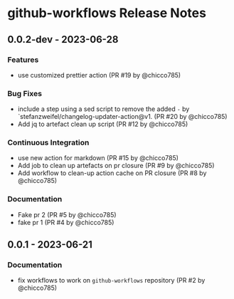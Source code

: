 # github-workflows Release Notes

## 0.0.2-dev - 2023-06-28

### Features

- use customized prettier action (PR #19 by @chicco785)

### Bug Fixes

- include a step using a sed script to remove the added `-` by
  `stefanzweifel/changelog-updater-action@v1. (PR #20 by @chicco785)
- Add jq to artefact clean up script (PR #12 by @chicco785)

### Continuous Integration

- use new action for markdown (PR #15 by @chicco785)
- Add job to clean up artefacts on pr closure (PR #9 by @chicco785)
- Add workflow to clean-up action cache on PR closure (PR #8 by @chicco785)

### Documentation

- Fake pr 2 (PR #5 by @chicco785)
- fake pr 1 (PR #4 by @chicco785)

## 0.0.1 - 2023-06-21

### Documentation

- fix workflows to work on `github-workflows` repository (PR #2 by @chicco785)
